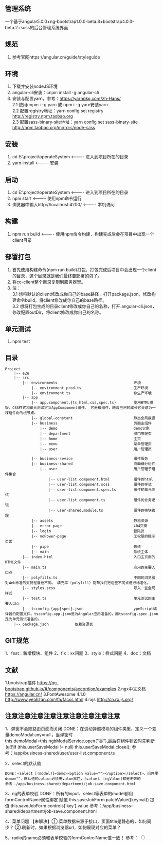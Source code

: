 ## 管理系统 
 一个基于angular5.0.0+ng-bootstrap1.0.0-beta.8+bootstrap4.0.0-beta.2+scss的后台管理系统界面

## 规范
1. 参考官网https://angular.cn/guide/styleguide


## 环境
1. 下载并安装nodeJS环境
2. angular-cli安装：cnpm install -g angular-cli
3. 安装与配置yarn，参考：https://yarnpkg.com/zh-Hans/ <br/>
   2.1 使用cnpm i -g yarn 或 npm i -g yarn安装yarn<br/>
   2.2 配置registry地址：yarn config set registry http://registry.npm.taobao.org<br/>
   2.3 配置sass-binary-site地址：yarn config set sass-binary-site http://npm.taobao.org/mirrors/node-sass


## 安装
1. cd E:\project\operateSystem                            <---- 进入到项目所在的目录
2. yarn install                                <---- 安装


## 启动
1. cd E:\project\operateSystem                            <---- 进入到项目所在的目录
2. npm start                                   <---- 使用npm命令运行
3. 浏览器中输入http://localhost:4200/         <---- 本机访问


## 构建
1. npm run build                               <---- 使用npm命令构建，构建完成后会在项目中出现一个client目录


## 部署打包
1. 首先使用构建命令(npm run build)打包，打包完成后项目中会出现一个client的目录，这个目录就是我们最终要部署的包了。
2. 将cc-client整个目录复制到服务器里。
3. 注：<br/>
   3.1 想将默认的client修改成你自己的base路径，打开package.json，修改构建命令build，将client修改成你自己的base路径。<br/>
   3.2 想将打包生成的目录client修改成你自己的名称，打开.angular-cli.json，修改配置outDir，将client修改成你自己的名称。
       

## 单元测试
1. npm test  

## 目录
```
Project
    |-- e2e
    |-- src
        |-- environments                                   环境
            |-- environment.prod.ts                        生产环境
            |-- environment.ts                             非生产环境
        |-- app
            |-- app.component.{ts,html,css,spec.ts}        使用HTML模板、CSS样式和单元测试定义AppComponent组件。 它是根组件，随着应用的成长它会成为一棵组件树的根节点。
            |-- global-constant                            静态全局数据
            |-- business                                   页面主组件
                |-- demo                                   demo实例 
                |-- department                             部门管理页
                |-- home                                   主页 
                |-- menu                                   菜单管理页 
                |-- user                                   用户管理页 
                
            |-- business-sevice                            组件服务 
            |-- business-shared                            页面细分组件
                |-- user                                   用户管理子组件集合
                    |-- user-list.component.html           组件的html
                    |-- user-list.component.scss           组件的样式
                    |-- user-list.component.spec.ts        组件的单元测试
                    |-- user-list.component.ts             组件的业务逻辑
                    |-- user-shared.module.ts              组件的模块管理
            |-- assets                                     静态资源
            |-- error-page                                 404页面
            |-- login                                      登陆页
            |-- noPower-page                               无权限的提示页面
            |-- pipe                                       管道
            |-- main                                       系统主体
        |-- index.html                                     入口主页面的HTML文件
        |-- main.ts                                        应用的主要入口点
        |-- polyfills.ts                                   不同的浏览器对Web标准的支持程度也不同。 填充库（polyfill）能帮我们把这些不同点进行标准化。
        |-- styles.scss                                    导入一些全局样式
        |-- test.ts                                        单元测试的主要入口点
        |-- tsconfig.{app|spec}.json                       ypeScript编译器的配置文件。tsconfig.app.json是为Angular应用准备的，而tsconfig.spec.json是为单元测试准备的。
    |-- package.json            依赖资源表
```



## GIT规范
1、feat：新增模块、组件
2、fix：xx问题
3、style：样式问题
4、doc：文档

## 文献
1.bootstrap插件  https://ng-bootstrap.github.io/#/components/accordion/examples
2.ngx中文文档  https://angular.cn/
3.FontAwesome 4.1.0  http://www.yeahzan.com/fa/facss.html
4.rxjs  http://cn.rx.js.org/


## 注意注意注意注意注意注意注意注意注意

1、弹窗不会随路由页面而关闭
DONE：在调动弹窗模块的组件类里，定义一个变量demoModal:any=null，当弹窗时this.demoModal=this.ngbModalService.open("类"),最后在组件销毁时先判断关闭if (this.userSaveModal != null) this.userSaveModal.close();
参考：/app/business-shared/user/user-list.component.ts

2、select的默认值
```
DONE：<select [(model)]=demo><option value=""></option></select>，组件里demo=""，默认值的option必须用value属性，[value]、[ngValue]都是无效的
参考：/app/business-shared/department/job-save.component.html
```

3、ng的表单校验
DONE：所有的input、select等表单的model都用formControlName属性绑定
赋值 this.saveJobForm.patchValue({key:val})
提值 this.saveJobForm.controls['key'].value
参考：/app/business-shared/department/job-save.component.html

4、菜单问题
【未解决】①.菜单数据来源于接口，页面title是静态的，如何同步？
        ②.刷新时，如果根据浏览器url，如何展现对应的菜单？
        
5、radio的name必须和表单校验的formControlName值一致！
参考： <input type="radio" name="aaaaaa" formControlName="aaaaaa" />
